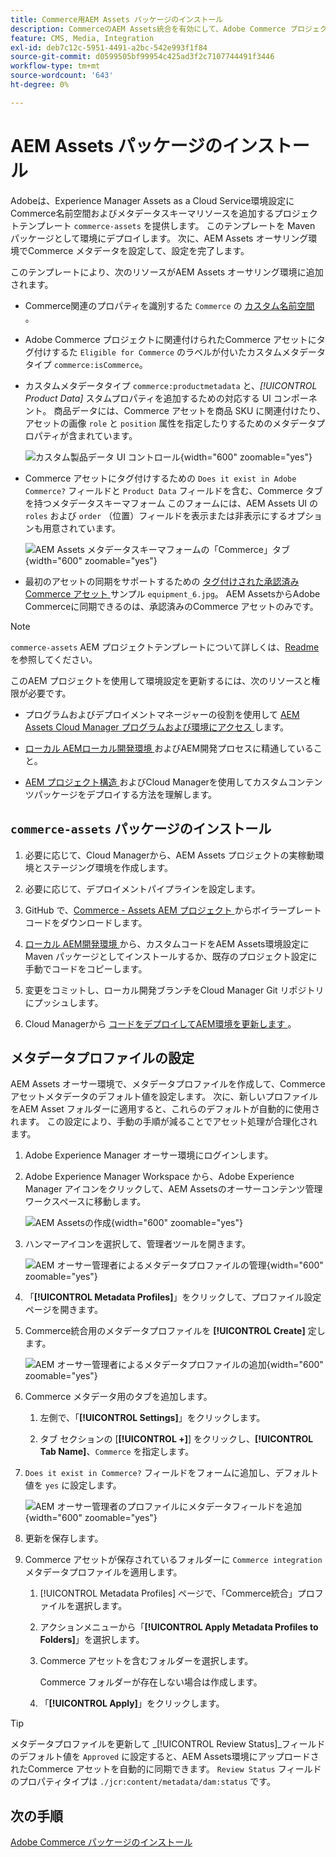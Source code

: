 ```yaml
---
title: Commerce用AEM Assets パッケージのインストール
description: CommerceのAEM Assets統合を有効にして、Adobe Commerce プロジェクトとExperience Manager Assets プロジェクトの間でアセットを同期するために必要なアセットメタデータを追加します。
feature: CMS, Media, Integration
exl-id: deb7c12c-5951-4491-a2bc-542e993f1f84
source-git-commit: d0599505bf99954c425ad3f2c7107744491f3446
workflow-type: tm+mt
source-wordcount: '643'
ht-degree: 0%

---
```


# AEM Assets パッケージのインストール

Adobeは、Experience Manager Assets as a Cloud Service環境設定にCommerce名前空間およびメタデータスキーマリソースを追加するプロジェクトテンプレート `commerce-assets` を提供します。 このテンプレートを Maven パッケージとして環境にデプロイします。 次に、AEM Assets オーサリング環境でCommerce メタデータを設定して、設定を完了します。

このテンプレートにより、次のリソースがAEM Assets オーサリング環境に追加されます。

- Commerce関連のプロパティを識別するた `Commerce` の [ カスタム名前空間 ](https://github.com/ankumalh/assets-commerce/blob/main/ui.config/jcr_root/apps/commerce/config/org.apache.sling.jcr.repoinit.RepositoryInitializer~commerce-namespaces.cfg.json)。

- Adobe Commerce プロジェクトに関連付けられたCommerce アセットにタグ付けするた `Eligible for Commerce` のラベルが付いたカスタムメタデータタイプ `commerce:isCommerce`。

- カスタムメタデータタイプ `commerce:productmetadata` と、*[!UICONTROL Product Data]* スタムプロパティを追加するための対応する UI コンポーネント。 商品データには、Commerce アセットを商品 SKU に関連付けたり、アセットの画像 `role` と `position` 属性を指定したりするためのメタデータプロパティが含まれています。

  ![ カスタム製品データ UI コントロール ](./assets/aem-commerce-sku-metadata-fields-from-template.png){width="600" zoomable="yes"}

- Commerce アセットにタグ付けするための `Does it exist in Adobe Commerce?` フィールドと `Product Data` フィールドを含む、Commerce タブを持つメタデータスキーマフォーム このフォームには、AEM Assets UI の `roles` および `order` （位置）フィールドを表示または非表示にするオプションも用意されています。

  ![AEM Assets メタデータスキーマフォームの「Commerce」タブ ](./assets/assets-configure-metadata-schema-form-editor.png){width="600" zoomable="yes"}

- 最初のアセットの同期をサポートするための [ タグ付けされた承認済みCommerce アセット ](https://github.com/ankumalh/assets-commerce/blob/main/ui.content/src/main/content/jcr_root/content/dam/wknd/en/activities/hiking/equipment_6.jpg/.content.xml) サンプル `equipment_6.jpg`。 AEM AssetsからAdobe Commerceに同期できるのは、承認済みのCommerce アセットのみです。

>[!NOTE]
>`commerce-assets` AEM プロジェクトテンプレートについて詳しくは、[Readme](https://github.com/ankumalh/assets-commerce) を参照してください。

このAEM プロジェクトを使用して環境設定を更新するには、次のリソースと権限が必要です。

- プログラムおよびデプロイメントマネージャーの役割を使用して [AEM Assets Cloud Manager プログラムおよび環境にアクセス ](https://experienceleague.adobe.com/en/docs/experience-manager-cloud-service/content/onboarding/journey/cloud-manager#access-sysadmin-bo) します。

- [ ローカル AEMローカル開発環境 ](https://experienceleague.adobe.com/en/docs/experience-manager-learn/cloud-service/local-development-environment-set-up/overview) およびAEM開発プロセスに精通していること。

- [AEM プロジェクト構造 ](https://experienceleague.adobe.com/ja/docs/experience-manager-cloud-service/content/implementing/developing/aem-project-content-package-structure) およびCloud Managerを使用してカスタムコンテンツパッケージをデプロイする方法を理解します。

## `commerce-assets` パッケージのインストール

1. 必要に応じて、Cloud Managerから、AEM Assets プロジェクトの実稼動環境とステージング環境を作成します。

1. 必要に応じて、デプロイメントパイプラインを設定します。

1. GitHub で、[Commerce - Assets AEM プロジェクト ](https://github.com/ankumalh/assets-commerce) からボイラープレートコードをダウンロードします。

1. [ ローカル AEM開発環境 ](https://experienceleague.adobe.com/en/docs/experience-manager-learn/cloud-service/local-development-environment-set-up/overview) から、カスタムコードをAEM Assets環境設定に Maven パッケージとしてインストールするか、既存のプロジェクト設定に手動でコードをコピーします。

1. 変更をコミットし、ローカル開発ブランチをCloud Manager Git リポジトリにプッシュします。

1. Cloud Managerから [ コードをデプロイしてAEM環境を更新します ](https://experienceleague.adobe.com/en/docs/experience-manager-cloud-service/content/implementing/using-cloud-manager/deploy-code#deploying-code-with-cloud-manager)。

## メタデータプロファイルの設定

AEM Assets オーサー環境で、メタデータプロファイルを作成して、Commerce アセットメタデータのデフォルト値を設定します。 次に、新しいプロファイルをAEM Asset フォルダーに適用すると、これらのデフォルトが自動的に使用されます。 この設定により、手動の手順が減ることでアセット処理が合理化されます。

1. Adobe Experience Manager オーサー環境にログインします。

1. Adobe Experience Manager Workspace から、Adobe Experience Manager アイコンをクリックして、AEM Assetsのオーサーコンテンツ管理ワークスペースに移動します。

   ![AEM Assetsの作成 ](./assets/aem-assets-authoring.png){width="600" zoomable="yes"}

1. ハンマーアイコンを選択して、管理者ツールを開きます。

   ![AEM オーサー管理者によるメタデータプロファイルの管理 ](./assets/aem-manage-metadata-profiles.png){width="600" zoomable="yes"}

1. 「**[!UICONTROL Metadata Profiles]**」をクリックして、プロファイル設定ページを開きます。

1. Commerce統合用のメタデータプロファイルを **[!UICONTROL Create]** 定します。

   ![AEM オーサー管理者によるメタデータプロファイルの追加 ](./assets/aem-create-metadata-profile.png){width="600" zoomable="yes"}

1. Commerce メタデータ用のタブを追加します。

   1. 左側で、「**[!UICONTROL Settings]**」をクリックします。

   1. タブ セクションの [**[!UICONTROL +]**] をクリックし、**[!UICONTROL Tab Name]**、`Commerce` を指定します。

1. `Does it exist in Commerce?` フィールドをフォームに追加し、デフォルト値を `yes` に設定します。

   ![AEM オーサー管理者のプロファイルにメタデータフィールドを追加 ](./assets/aem-edit-metadata-profile-fields.png){width="600" zoomable="yes"}

1. 更新を保存します。

1. Commerce アセットが保存されているフォルダーに `Commerce integration` メタデータプロファイルを適用します。

   1. [!UICONTROL  Metadata Profiles] ページで、「Commerce統合」プロファイルを選択します。

   1. アクションメニューから「**[!UICONTROL Apply Metadata Profiles to Folders]**」を選択します。

   1. Commerce アセットを含むフォルダーを選択します。

      Commerce フォルダーが存在しない場合は作成します。

   1. 「**[!UICONTROL Apply]**」をクリックします。

>[!TIP]
>
>メタデータプロファイルを更新して _[!UICONTROL Review Status]_フィールドのデフォルト値を `Approved` に設定すると、AEM Assets環境にアップロードされたCommerce アセットを自動的に同期できます。 `Review Status` フィールドのプロパティタイプは `./jcr:content/metadata/dam:status` です。

## 次の手順

[Adobe Commerce パッケージのインストール](aem-assets-configure-commerce.md)
